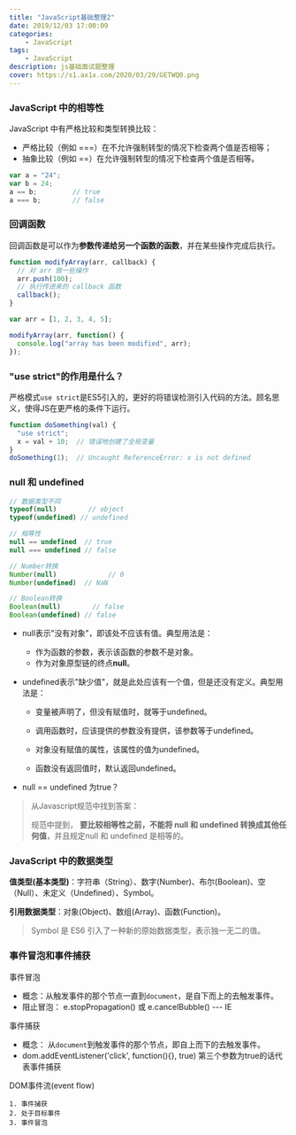 ```yaml
---
title: "JavaScript基础整理2"
date: 2019/12/03 17:00:09
categories:
    - JavaScript
tags:
    - JavaScript
description: js基础面试题整理
cover: https://s1.ax1x.com/2020/03/29/GETWQ0.png
---
```

### JavaScript 中的相等性

JavaScript 中有严格比较和类型转换比较：

- 严格比较（例如 ===）在不允许强制转型的情况下检查两个值是否相等；
- 抽象比较（例如 ==）在允许强制转型的情况下检查两个值是否相等。

```javascript
var a = "24";
var b = 24;
a == b;         // true
a === b;        // false
```

### 回调函数

回调函数是可以作为**参数传递给另一个函数的函数**，并在某些操作完成后执行。

```javascript
function modifyArray(arr, callback) {
  // 对 arr 做一些操作
  arr.push(100);
  // 执行传进来的 callback 函数
  callback();
}

var arr = [1, 2, 3, 4, 5];

modifyArray(arr, function() {
  console.log("array has been modified", arr);
});
```

### "use strict"的作用是什么？

严格模式`use strict`是ES5引入的，更好的将错误检测引入代码的方法。顾名思义，使得JS在更严格的条件下运行。

```javascript
function doSomething(val) {
  "use strict"; 
  x = val + 10;  // 错误地创建了全局变量
}
doSomething(1);  // Uncaught ReferenceError: x is not defined
```

### null 和 undefined

```javascript
// 数据类型不同
typeof(null)  		// object
typeof(undefined) // undefined

// 相等性
null == undefined  // true
null === undefined // false

// Number转换
Number(null) 			 // 0
Number(undefined)  // NaN

// Boolean转换
Boolean(null) 		 // false
Boolean(undefined) // false
```

- null表示"没有对象"，即该处不应该有值。典型用法是：
  - 作为函数的参数，表示该函数的参数不是对象。
  - 作为对象原型链的终点**null**。

- undefined表示"缺少值"，就是此处应该有一个值，但是还没有定义。典型用法是：

  - 变量被声明了，但没有赋值时，就等于undefined。
  - 调用函数时，应该提供的参数没有提供，该参数等于undefined。

  - 对象没有赋值的属性，该属性的值为undefined。
  - 函数没有返回值时，默认返回undefined。

- null == undefined 为true？	

> 从Javascript规范中找到答案：
>
> 规范中提到， **要比较相等性之前，不能将 null 和 undefined 转换成其他任何值**，并且规定null 和 undefined 是相等的。

### JavaScript 中的数据类型

**值类型(基本类型)**：字符串（String）、数字(Number)、布尔(Boolean)、空（Null）、未定义（Undefined）、Symbol。

**引用数据类型**：对象(Object)、数组(Array)、函数(Function)。

> Symbol 是 ES6 引入了一种新的原始数据类型，表示独一无二的值。



### 事件冒泡和事件捕获

事件冒泡

- 概念：从触发事件的那个节点一直到`document`，是自下而上的去触发事件。
- 阻止冒泡： e.stopPropagation() 或 e.cancelBubble() --- IE

事件捕获

- 概念： 从`document`到触发事件的那个节点，即自上而下的去触发事件。
- dom.addEventListener('click', function(){}, true)  第三个参数为true的话代表事件捕获

DOM事件流(event flow)

	1. 事件捕获
 	2. 处于目标事件
 	3. 事件冒泡

